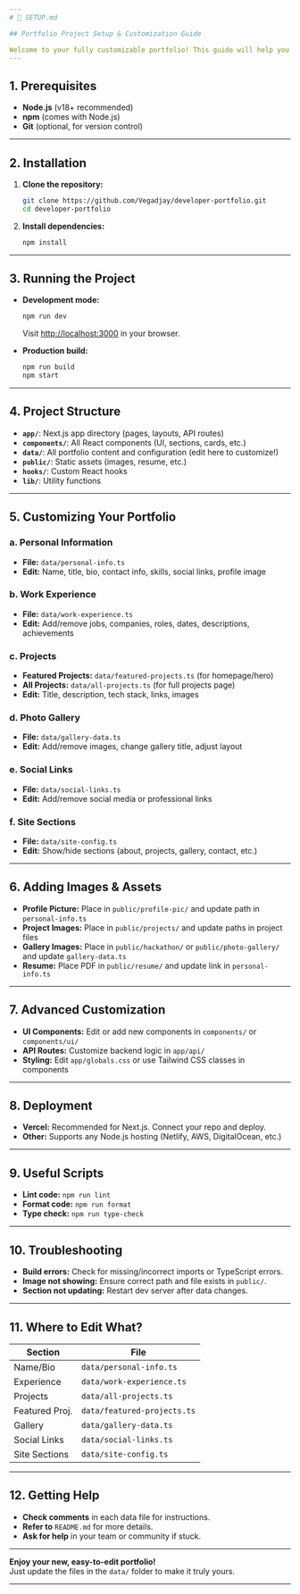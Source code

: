 ```yaml
---
# 🚀 SETUP.md

## Portfolio Project Setup & Customization Guide

Welcome to your fully customizable portfolio! This guide will help you get started, run, and personalize your portfolio from scratch.
---
```


## 1. Prerequisites

- **Node.js** (v18+ recommended)
- **npm** (comes with Node.js)
- **Git** (optional, for version control)

---

## 2. Installation

1. **Clone the repository:**

   ```sh
   git clone https://github.com/Vegadjay/developer-portfolio.git
   cd developer-portfolio
   ```

2. **Install dependencies:**
   ```sh
   npm install
   ```

---

## 3. Running the Project

- **Development mode:**

  ```sh
  npm run dev
  ```

  Visit [http://localhost:3000](http://localhost:3000) in your browser.

- **Production build:**
  ```sh
  npm run build
  npm start
  ```

---

## 4. Project Structure

- **`app/`**: Next.js app directory (pages, layouts, API routes)
- **`components/`**: All React components (UI, sections, cards, etc.)
- **`data/`**: All portfolio content and configuration (edit here to customize!)
- **`public/`**: Static assets (images, resume, etc.)
- **`hooks/`**: Custom React hooks
- **`lib/`**: Utility functions

---

## 5. Customizing Your Portfolio

### a. Personal Information

- **File:** `data/personal-info.ts`
- **Edit:** Name, title, bio, contact info, skills, social links, profile image

### b. Work Experience

- **File:** `data/work-experience.ts`
- **Edit:** Add/remove jobs, companies, roles, dates, descriptions, achievements

### c. Projects

- **Featured Projects:** `data/featured-projects.ts` (for homepage/hero)
- **All Projects:** `data/all-projects.ts` (for full projects page)
- **Edit:** Title, description, tech stack, links, images

### d. Photo Gallery

- **File:** `data/gallery-data.ts`
- **Edit:** Add/remove images, change gallery title, adjust layout

### e. Social Links

- **File:** `data/social-links.ts`
- **Edit:** Add/remove social media or professional links

### f. Site Sections

- **File:** `data/site-config.ts`
- **Edit:** Show/hide sections (about, projects, gallery, contact, etc.)

---

## 6. Adding Images & Assets

- **Profile Picture:** Place in `public/profile-pic/` and update path in `personal-info.ts`
- **Project Images:** Place in `public/projects/` and update paths in project files
- **Gallery Images:** Place in `public/hackathon/` or `public/photo-gallery/` and update `gallery-data.ts`
- **Resume:** Place PDF in `public/resume/` and update link in `personal-info.ts`

---

## 7. Advanced Customization

- **UI Components:** Edit or add new components in `components/` or `components/ui/`
- **API Routes:** Customize backend logic in `app/api/`
- **Styling:** Edit `app/globals.css` or use Tailwind CSS classes in components

---

## 8. Deployment

- **Vercel:** Recommended for Next.js. Connect your repo and deploy.
- **Other:** Supports any Node.js hosting (Netlify, AWS, DigitalOcean, etc.)

---

## 9. Useful Scripts

- **Lint code:** `npm run lint`
- **Format code:** `npm run format`
- **Type check:** `npm run type-check`

---

## 10. Troubleshooting

- **Build errors:** Check for missing/incorrect imports or TypeScript errors.
- **Image not showing:** Ensure correct path and file exists in `public/`.
- **Section not updating:** Restart dev server after data changes.

---

## 11. Where to Edit What?

| Section        | File                        |
| -------------- | --------------------------- |
| Name/Bio       | `data/personal-info.ts`     |
| Experience     | `data/work-experience.ts`   |
| Projects       | `data/all-projects.ts`      |
| Featured Proj. | `data/featured-projects.ts` |
| Gallery        | `data/gallery-data.ts`      |
| Social Links   | `data/social-links.ts`      |
| Site Sections  | `data/site-config.ts`       |

---

## 12. Getting Help

- **Check comments** in each data file for instructions.
- **Refer to** `README.md` for more details.
- **Ask for help** in your team or community if stuck.

---

**Enjoy your new, easy-to-edit portfolio!**  
Just update the files in the `data/` folder to make it truly yours.

---
